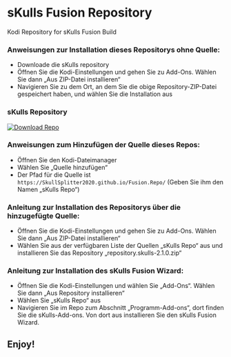 # sKulls Fusion Repository
Kodi Repository for sKulls Fusion Build



### Anweisungen zur Installation dieses Repositorys ohne Quelle:

<ul>
    <li>Downloade die sKulls repository</li>
    <li>Öffnen Sie die Kodi-Einstellungen und gehen Sie zu Add-Ons. Wählen Sie dann „Aus ZIP-Datei installieren“</li>
    <li>Navigieren Sie zu dem Ort, an dem Sie die obige Repository-ZIP-Datei gespeichert haben, und wählen Sie die Installation aus</li>
</ul>

### sKulls Repository
[![Download Repo](https://img.shields.io/badge/Download-Repo-blue.svg?style=for-the-badge)](https://SkullSplitter2020.github.io/Fusion.Repo/assets/repository.skulls-2.1.0.zip)



### Anweisungen zum Hinzufügen der Quelle dieses Repos:

<ul>
    <li>Öffnen Sie den Kodi-Dateimanager</li>
    <li>Wählen Sie „Quelle hinzufügen“</li>
    <li>Der Pfad für die Quelle ist <code>https://SkullSplitter2020.github.io/Fusion.Repo/</code>
        (Geben Sie ihm den Namen „sKulls Repo“)</li>
</ul>  



### Anleitung zur Installation des Repositorys über die hinzugefügte Quelle:

<ul>
    <li>Öffnen Sie die Kodi-Einstellungen und gehen Sie zu Add-Ons. Wählen Sie dann „Aus ZIP-Datei installieren“</li>
    <li>Wählen Sie aus der verfügbaren Liste der Quellen „sKulls Repo“ aus und
        installieren Sie das Repository „repository.skulls-2.1.0.zip“</li>
</ul>



### Anleitung zur Installation des sKulls Fusion Wizard:

<ul>
    <li>Öffnen Sie die Kodi-Einstellungen und wählen Sie „Add-Ons“. Wählen Sie dann „Aus Repository installieren“</li>
    <li>Wählen Sie „sKulls Repo“ aus</li>
    <li>Navigieren Sie im Repo zum Abschnitt „Programm-Add-ons“, dort finden Sie die sKulls-Add-ons.
        Von dort aus installieren Sie den sKulls Fusion Wizard.</li>
</ul>



## Enjoy!
